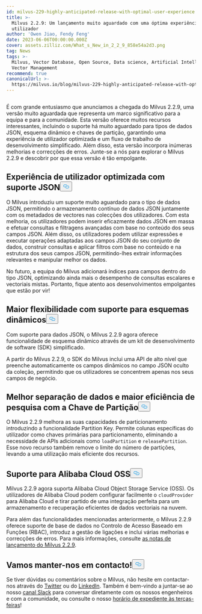 ```yaml
---
id: milvus-229-highly-anticipated-release-with-optimal-user-experience.md
title: >-
  Milvus 2.2.9: Um lançamento muito aguardado com uma óptima experiência de
  utilizador
author: 'Owen Jiao, Fendy Feng'
date: 2023-06-06T00:00:00.000Z
cover: assets.zilliz.com/What_s_New_in_2_2_9_858e54a2d3.png
tag: News
tags: >-
  Milvus, Vector Database, Open Source, Data science, Artificial Intelligence,
  Vector Management
recommend: true
canonicalUrl: >-
  https://milvus.io/blog/milvus-229-highly-anticipated-release-with-optimal-user-experience.md
---
```

<p>
  <span class="img-wrapper">
    <img translate="no" src="https://assets.zilliz.com/What_s_New_in_2_2_9_858e54a2d3.png" alt="" class="doc-image" id="" />
    <span></span>
  </span>
</p>
<p>É com grande entusiasmo que anunciamos a chegada do Milvus 2.2.9, uma versão muito aguardada que representa um marco significativo para a equipa e para a comunidade. Esta versão oferece muitos recursos interessantes, incluindo o suporte há muito aguardado para tipos de dados JSON, esquema dinâmico e chaves de partição, garantindo uma experiência de utilizador optimizada e um fluxo de trabalho de desenvolvimento simplificado. Além disso, esta versão incorpora inúmeras melhorias e correcções de erros. Junte-se a nós para explorar o Milvus 2.2.9 e descobrir por que essa versão é tão empolgante.</p>
<h2 id="Optimized-user-experience-with-JSON-support" class="common-anchor-header">Experiência de utilizador optimizada com suporte JSON<button data-href="#Optimized-user-experience-with-JSON-support" class="anchor-icon" translate="no">
      <svg translate="no"
        aria-hidden="true"
        focusable="false"
        height="20"
        version="1.1"
        viewBox="0 0 16 16"
        width="16"
      >
        <path
          fill="#0092E4"
          fill-rule="evenodd"
          d="M4 9h1v1H4c-1.5 0-3-1.69-3-3.5S2.55 3 4 3h4c1.45 0 3 1.69 3 3.5 0 1.41-.91 2.72-2 3.25V8.59c.58-.45 1-1.27 1-2.09C10 5.22 8.98 4 8 4H4c-.98 0-2 1.22-2 2.5S3 9 4 9zm9-3h-1v1h1c1 0 2 1.22 2 2.5S13.98 12 13 12H9c-.98 0-2-1.22-2-2.5 0-.83.42-1.64 1-2.09V6.25c-1.09.53-2 1.84-2 3.25C6 11.31 7.55 13 9 13h4c1.45 0 3-1.69 3-3.5S14.5 6 13 6z"
        ></path>
      </svg>
    </button></h2><p>O Milvus introduziu um suporte muito aguardado para o tipo de dados JSON, permitindo o armazenamento contínuo de dados JSON juntamente com os metadados de vectores nas colecções dos utilizadores. Com esta melhoria, os utilizadores podem inserir eficazmente dados JSON em massa e efetuar consultas e filtragens avançadas com base no conteúdo dos seus campos JSON. Além disso, os utilizadores podem utilizar expressões e executar operações adaptadas aos campos JSON do seu conjunto de dados, construir consultas e aplicar filtros com base no conteúdo e na estrutura dos seus campos JSON, permitindo-lhes extrair informações relevantes e manipular melhor os dados.</p>
<p>No futuro, a equipa do Milvus adicionará índices para campos dentro do tipo JSON, optimizando ainda mais o desempenho de consultas escalares e vectoriais mistas. Portanto, fique atento aos desenvolvimentos empolgantes que estão por vir!</p>
<h2 id="Added-flexibility-with-support-for-dynamic-schema" class="common-anchor-header">Maior flexibilidade com suporte para esquemas dinâmicos<button data-href="#Added-flexibility-with-support-for-dynamic-schema" class="anchor-icon" translate="no">
      <svg translate="no"
        aria-hidden="true"
        focusable="false"
        height="20"
        version="1.1"
        viewBox="0 0 16 16"
        width="16"
      >
        <path
          fill="#0092E4"
          fill-rule="evenodd"
          d="M4 9h1v1H4c-1.5 0-3-1.69-3-3.5S2.55 3 4 3h4c1.45 0 3 1.69 3 3.5 0 1.41-.91 2.72-2 3.25V8.59c.58-.45 1-1.27 1-2.09C10 5.22 8.98 4 8 4H4c-.98 0-2 1.22-2 2.5S3 9 4 9zm9-3h-1v1h1c1 0 2 1.22 2 2.5S13.98 12 13 12H9c-.98 0-2-1.22-2-2.5 0-.83.42-1.64 1-2.09V6.25c-1.09.53-2 1.84-2 3.25C6 11.31 7.55 13 9 13h4c1.45 0 3-1.69 3-3.5S14.5 6 13 6z"
        ></path>
      </svg>
    </button></h2><p>Com suporte para dados JSON, o Milvus 2.2.9 agora oferece funcionalidade de esquema dinâmico através de um kit de desenvolvimento de software (SDK) simplificado.</p>
<p>A partir do Milvus 2.2.9, o SDK do Milvus inclui uma API de alto nível que preenche automaticamente os campos dinâmicos no campo JSON oculto da coleção, permitindo que os utilizadores se concentrem apenas nos seus campos de negócio.</p>
<h2 id="Better-data-separation-and-enhanced-search-efficiency-with-Partition-Key" class="common-anchor-header">Melhor separação de dados e maior eficiência de pesquisa com a Chave de Partição<button data-href="#Better-data-separation-and-enhanced-search-efficiency-with-Partition-Key" class="anchor-icon" translate="no">
      <svg translate="no"
        aria-hidden="true"
        focusable="false"
        height="20"
        version="1.1"
        viewBox="0 0 16 16"
        width="16"
      >
        <path
          fill="#0092E4"
          fill-rule="evenodd"
          d="M4 9h1v1H4c-1.5 0-3-1.69-3-3.5S2.55 3 4 3h4c1.45 0 3 1.69 3 3.5 0 1.41-.91 2.72-2 3.25V8.59c.58-.45 1-1.27 1-2.09C10 5.22 8.98 4 8 4H4c-.98 0-2 1.22-2 2.5S3 9 4 9zm9-3h-1v1h1c1 0 2 1.22 2 2.5S13.98 12 13 12H9c-.98 0-2-1.22-2-2.5 0-.83.42-1.64 1-2.09V6.25c-1.09.53-2 1.84-2 3.25C6 11.31 7.55 13 9 13h4c1.45 0 3-1.69 3-3.5S14.5 6 13 6z"
        ></path>
      </svg>
    </button></h2><p>O Milvus 2.2.9 melhora as suas capacidades de particionamento introduzindo a funcionalidade Partition Key. Permite colunas específicas do utilizador como chaves primárias para particionamento, eliminando a necessidade de APIs adicionais como <code translate="no">loadPartition</code> e <code translate="no">releasePartition</code>. Esse novo recurso também remove o limite do número de partições, levando a uma utilização mais eficiente dos recursos.</p>
<h2 id="Support-for-Alibaba-Cloud-OSS" class="common-anchor-header">Suporte para Alibaba Cloud OSS<button data-href="#Support-for-Alibaba-Cloud-OSS" class="anchor-icon" translate="no">
      <svg translate="no"
        aria-hidden="true"
        focusable="false"
        height="20"
        version="1.1"
        viewBox="0 0 16 16"
        width="16"
      >
        <path
          fill="#0092E4"
          fill-rule="evenodd"
          d="M4 9h1v1H4c-1.5 0-3-1.69-3-3.5S2.55 3 4 3h4c1.45 0 3 1.69 3 3.5 0 1.41-.91 2.72-2 3.25V8.59c.58-.45 1-1.27 1-2.09C10 5.22 8.98 4 8 4H4c-.98 0-2 1.22-2 2.5S3 9 4 9zm9-3h-1v1h1c1 0 2 1.22 2 2.5S13.98 12 13 12H9c-.98 0-2-1.22-2-2.5 0-.83.42-1.64 1-2.09V6.25c-1.09.53-2 1.84-2 3.25C6 11.31 7.55 13 9 13h4c1.45 0 3-1.69 3-3.5S14.5 6 13 6z"
        ></path>
      </svg>
    </button></h2><p>Milvus 2.2.9 agora suporta Alibaba Cloud Object Storage Service (OSS). Os utilizadores de Alibaba Cloud podem configurar facilmente o <code translate="no">cloudProvider</code> para Alibaba Cloud e tirar partido de uma integração perfeita para um armazenamento e recuperação eficientes de dados vectoriais na nuvem.</p>
<p>Para além das funcionalidades mencionadas anteriormente, o Milvus 2.2.9 oferece suporte de base de dados no Controlo de Acesso Baseado em Funções (RBAC), introduz a gestão de ligações e inclui várias melhorias e correcções de erros. Para mais informações, consulte <a href="https://milvus.io/docs/release_notes.md">as notas de lançamento do Milvus 2.2.9</a>.</p>
<h2 id="Let’s-keep-in-touch" class="common-anchor-header">Vamos manter-nos em contacto!<button data-href="#Let’s-keep-in-touch" class="anchor-icon" translate="no">
      <svg translate="no"
        aria-hidden="true"
        focusable="false"
        height="20"
        version="1.1"
        viewBox="0 0 16 16"
        width="16"
      >
        <path
          fill="#0092E4"
          fill-rule="evenodd"
          d="M4 9h1v1H4c-1.5 0-3-1.69-3-3.5S2.55 3 4 3h4c1.45 0 3 1.69 3 3.5 0 1.41-.91 2.72-2 3.25V8.59c.58-.45 1-1.27 1-2.09C10 5.22 8.98 4 8 4H4c-.98 0-2 1.22-2 2.5S3 9 4 9zm9-3h-1v1h1c1 0 2 1.22 2 2.5S13.98 12 13 12H9c-.98 0-2-1.22-2-2.5 0-.83.42-1.64 1-2.09V6.25c-1.09.53-2 1.84-2 3.25C6 11.31 7.55 13 9 13h4c1.45 0 3-1.69 3-3.5S14.5 6 13 6z"
        ></path>
      </svg>
    </button></h2><p>Se tiver dúvidas ou comentários sobre o Milvus, não hesite em contactar-nos através do <a href="https://twitter.com/milvusio">Twitter</a> ou do <a href="https://www.linkedin.com/company/the-milvus-project">LinkedIn</a>. Também é bem-vindo a juntar-se ao nosso <a href="https://milvus.io/slack/">canal Slack</a> para conversar diretamente com os nossos engenheiros e com a comunidade, ou consulte o nosso <a href="https://us02web.zoom.us/meeting/register/tZ0pcO6vrzsuEtVAuGTpNdb6lGnsPBzGfQ1T#/registration">horário de expediente às terças-feiras</a>!</p>
